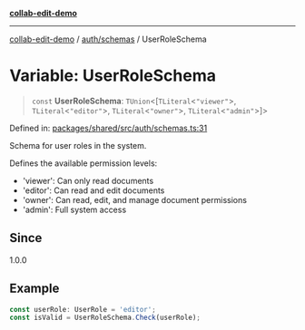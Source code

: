 [**collab-edit-demo**](../../../README.md)

***

[collab-edit-demo](../../../README.md) / [auth/schemas](../README.md) / UserRoleSchema

# Variable: UserRoleSchema

> `const` **UserRoleSchema**: `TUnion`\<\[`TLiteral`\<`"viewer"`\>, `TLiteral`\<`"editor"`\>, `TLiteral`\<`"owner"`\>, `TLiteral`\<`"admin"`\>\]\>

Defined in: [packages/shared/src/auth/schemas.ts:31](https://github.com/austyle-io/pub-sub-demo/blob/00b2f1e9b947d5e964db5c3be9502513c4374263/packages/shared/src/auth/schemas.ts#L31)

Schema for user roles in the system.

Defines the available permission levels:
- 'viewer': Can only read documents
- 'editor': Can read and edit documents
- 'owner': Can read, edit, and manage document permissions
- 'admin': Full system access

## Since

1.0.0

## Example

```typescript
const userRole: UserRole = 'editor';
const isValid = UserRoleSchema.Check(userRole);
```
